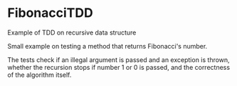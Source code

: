 # FibonacciTDD
Example of TDD on recursive data structure

Small example on testing a method that returns Fibonacci's number.

The tests check if an illegal argument is passed and an exception is thrown, whether the recursion stops if number 1 or 0 is passed, and the correctness of the algorithm itself.
